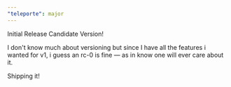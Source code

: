 ```yaml
---
"teleporte": major
---
```


Initial Release Candidate Version!

I don't know much about versioning but since I have all the features
i wanted for v1, i guess an rc-0 is fine — as in know one will ever
care about it.

Shipping it!
